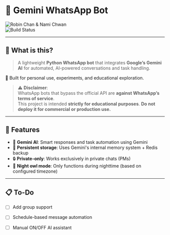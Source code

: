 # 🤖 Gemini WhatsApp Bot

![Robin Chan & Nami Chwan](https://static.myfigurecollection.net/upload/pictures/2023/10/17/3785550.gif)  
![Build Status](https://img.shields.io/badge/mad-dev-brightgreen)

---

## 🌟 What is this?

> A lightweight **Python WhatsApp bot** that integrates **Google’s Gemini AI** for automated, AI-powered conversations and task handling.

🧪 Built for personal use, experiments, and educational exploration.

> ⚠️ **Disclaimer**:  
> WhatsApp bots that bypass the official API are **against WhatsApp’s terms of service**.  
> This project is intended **strictly for educational purposes**. **Do not deploy it for commercial or production use.**

---

## 🚀 Features

- 🧠 **Gemini AI**: Smart responses and task automation using Gemini
- 💾 **Persistent storage**: Uses Gemini's internal memory system + Redis backup
- 🔒 **Private-only**: Works exclusively in private chats (PMs)
- 🌙 **Night owl mode**: Only functions during nighttime (based on configured timezone)

---

## 📋 To-Do

- [ ] Add group support
- [ ] Schedule-based message automation
- [ ] Manual ON/OFF AI assistant


